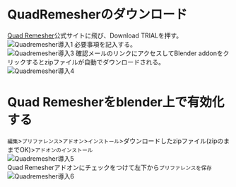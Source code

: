 # QuadRemesherのダウンロード  
[Quad Remesher](https://exoside.com/quadremesher/)公式サイトに飛び、Download TRIALを押す。
![Quadremesher導入1](https://user-images.githubusercontent.com/81402033/122494242-fbb04c80-d023-11eb-80bf-80b29b7674ce.png)
必要事項を記入する。  
![Quadremesher導入3](https://user-images.githubusercontent.com/81402033/122494346-28fcfa80-d024-11eb-8ce0-a8e114dc8f20.png)
確認メールのリンクにアクセスしてBlender addonをクリックするとzipファイルが自動でダウンロードされる。  
![Quadremesher導入4](https://user-images.githubusercontent.com/81402033/122496551-ebe63780-d026-11eb-9814-57ec5d2da83a.png)

# Quad Remesherをblender上で有効化する  
`編集`>`プリファレンス`>`アドオン`>`インストール`>ダウンロードしたzipファイル(zipのままでOK)>`アドオンのインストール`  
![Quadremesher導入5](https://user-images.githubusercontent.com/81402033/122497580-872bdc80-d028-11eb-9001-ef4adb8a76f6.png)  
Quad Remesherアドオンにチェックをつけて左下から`プリファレンスを保存`  
![Quadremesher導入6](https://user-images.githubusercontent.com/81402033/122497795-f275ae80-d028-11eb-9629-167f0ec1d135.png)







